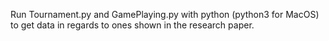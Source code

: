 Run Tournament.py and GamePlaying.py with python (python3 for MacOS) to get data in regards to ones shown in the research paper.
